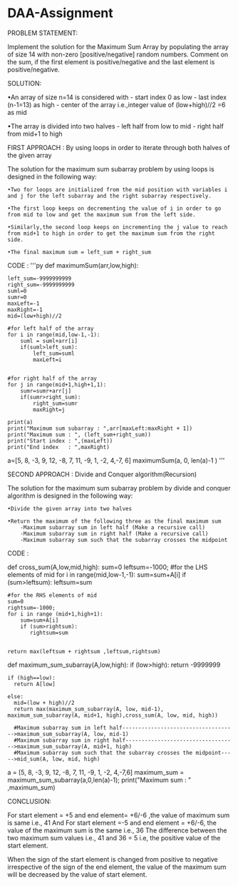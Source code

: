 # DAA-Assignment
PROBLEM STATEMENT:

Implement the solution for the Maximum Sum Array by populating the array of size 14 with non-zero [positive/negative] random numbers.
Comment on the sum, if the first element is positive/negative and the last element is positive/negative.


SOLUTION:

•An array of size n=14 is considered with
	- start index 0 as low
	- last index (n-1=13) as high
	- center of the array i.e.,integer value of (low+high)//2 =6 as mid

•The array is divided into two halves
	- left half from low to mid 
	- right half from mid+1 to high

FIRST APPROACH : By using loops in order to iterate through both  halves of the given array

The solution for the maximum sum subarray problem by using loops is designed in the following way:

	•Two for loops are initialized from the mid position with variables i and j for the left subarray and the right subarray respectively.

	•The first loop keeps on decrementing the value of i in order to go from mid to low and get the maximum sum from the left side.

	•Similarly,the second loop keeps on incrementing the j value to reach from mid+1 to high in order to get the maximum sum from the right side. 

	•The final maximum sum = left_sum + right_sum

CODE :
'''py
def maximumSum(arr,low,high):

    left_sum=-9999999999
    right_sum=-9999999999 
    suml=0
    sumr=0
    maxLeft=-1
    maxRight=-1
    mid=(low+high)//2
    
    #for left half of the array
    for i in range(mid,low-1,-1):
        suml = suml+arr[i]
        if(suml>left_sum):
            left_sum=suml
            maxLeft=i
        
    
    #for right half of the array
    for j in range(mid+1,high+1,1):
        sumr=sumr+arr[j]
        if(sumr>right_sum):
            right_sum=sumr
            maxRight=j
    
    print(a)
    print("Maximum sum subarray : ",arr[maxLeft:maxRight + 1])    
    print("Maximum sum : ", (left_sum+right_sum))
    print("Start index : ",(maxLeft))
    print("End index   : ",maxRight)
    
a=[5, 8, -3, 9, 12, -8, 7, 11, -9, 1, -2, 4,-7, 6]
maximumSum(a, 0, len(a)-1 )
'''    

SECOND APPROACH : Divide and Conquer algorithm(Recursion)

The solution for the maximum sum subarray problem by divide and conquer algorithm is designed in the following way:
	
	•Divide the given array into two halves

	•Return the maximum of the following three as the final maximum sum 
		-Maximum subarray sum in left half (Make a recursive call)
		-Maximum subarray sum in right half (Make a recursive call)
		-Maximum subarray sum such that the subarray crosses the midpoint

CODE :

def cross_sum(A,low,mid,high):
    sum=0
    leftsum=-1000;
    #for the LHS elements of mid 
    for i in range(mid,low-1,-1):
        sum=sum+A[i]
        if (sum>leftsum):
            leftsum=sum
            

    #for the RHS elements of mid
    sum=0
    rightsum=-1000; 
    for i in range (mid+1,high+1):
        sum=sum+A[i]
        if (sum>rightsum):
           rightsum=sum
           
         
    return max(leftsum + rightsum ,leftsum,rightsum)
    


def maximum_sum_subarray(A,low,high):
    if (low>high):
      return -9999999
        
    if (high==low):     
      return A[low]
  
    else:   
      mid=(low + high)//2 
      return max(maximum_sum_subarray(A, low, mid-1), maximum_sum_subarray(A, mid+1, high),cross_sum(A, low, mid, high))
    
      #Maximum subarray sum in left half------------------------------------>maximum_sum_subarray(A, low, mid-1)
      #Maximum subarray sum in right half----------------------------------->maximum_sum_subarray(A, mid+1, high)
      #Maximum subarray sum such that the subarray crosses the midpoint----->mid_sum(A, low, mid, high)
    
      
a = [5, 8, -3, 9, 12, -8, 7, 11, -9, 1, -2, 4,-7,6]
maximum_sum = maximum_sum_subarray(a,0,len(a)-1); 
print("Maximum sum : " ,maximum_sum)




CONCLUSION:

For start element = +5 and end element= +6/-6 ,the value of maximum sum is same  i.e., 41
And
For start element =-5 and end element = +6/-6, the value of the maximum sum is the same i.e., 36
The difference between the two maximum sum values i.e., 41 and 36 = 5 i.e, the positive value of the start element.

When the sign of the start element is changed from positive to negative irrespective of the sign of the end element, the value of the maximum sum will be decreased by the value of start element.


